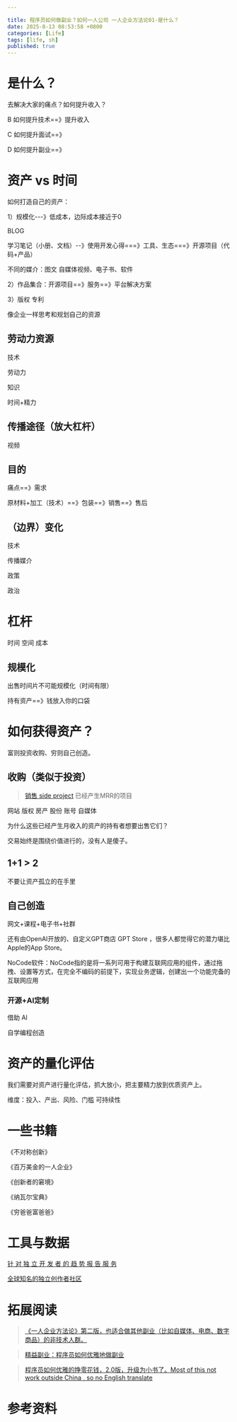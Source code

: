```yaml
---

title: 程序员如何做副业？如何一人公司 一人企业方法论01-是什么？
date: 2025-8-13 08:53:58 +0800
categories: [Life]
tags: [life, sh]
published: true
---
```






# 是什么？

去解决大家的痛点？如何提升收入？

B 如何提升技术==》提升收入

C 如何提升面试==》

D 如何提升副业==》

# 资产 vs 时间

如何打造自己的资产：

1）规模化---》低成本，边际成本接近于0

BLOG

学习笔记（小册、文档）--》使用开发心得===》工具、生态===》开源项目（代码+产品）

不同的媒介：图文 自媒体视频、电子书、软件

2）作品集合：开源项目==》服务==》平台解决方案

3）版权 专利

像企业一样思考和规划自己的资源

## 劳动力资源

技术

劳动力

知识

时间+精力

## 传播途径（放大杠杆）

视频

## 目的

痛点==》需求

原材料+加工（技术）==》包装==》销售==》售后

## （边界）变化

技术

传播媒介

政策

政治

# 杠杆

时间 空间 成本

## 规模化

出售时间片不可能规模化（时间有限）

持有资产==》钱放入你的口袋

# 如何获得资产？

富则投资收购、穷则自己创造。

## 收购（类似于投资）

> [销售 side project](indiemaker.co) 已经产生MRR的项目

网站 版权 房产 股份 账号 自媒体

为什么这些已经产生月收入的资产的持有者想要出售它们？

交易始终是围绕价值进行的，没有人是傻子。

## 1+1 > 2

不要让资产孤立的在手里

## 自己创造

网文+课程+电子书+社群

还有由OpenAI开放的、自定义GPT商店 GPT Store ，很多人都觉得它的潜力堪比Apple的App Store。

NoCode软件：NoCode指的是将一系列可用于构建互联网应用的组件，通过拖拽、设置等方式，在完全不编码的前提下，实现业务逻辑，创建出一个功能完备的互联网应用

### 开源+AI定制

借助 AI

自学编程创造

# 资产的量化评估

我们需要对资产进行量化评估，抓大放小，把主要精力放到优质资产上。

维度：投入、产出、风险、门槛 可持续性

# 一些书籍

《不对称创新》

《百万美金的一人企业》

《创新者的窘境》

《纳瓦尔宝典》

《穷爸爸富爸爸》

# 工具与数据

[针 对 独 立 开 发 者 的 趋 势 报 告 服 务](https://trends.vc/archive/)

[全球知名的独立创作者社区](https://www.indiehackers.com/stories)

# 拓展阅读

> [《一人企业方法论》第二版，也适合做其他副业（比如自媒体、电商、数字商品）的非技术人群。](https://github.com/easychen/one-person-businesses-methodology-v2.0)

> [精益副业：程序员如何优雅地做副业](https://github.com/easychen/lean-side-bussiness)

> [程序员如何优雅的挣零花钱，2.0版，升级为小书了。Most of this not work outside China , so no English translate](https://github.com/easychen/howto-make-more-money)


# 参考资料

